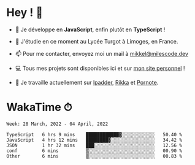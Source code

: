# Hey ! 🌃

- 🔭 Je développe en **JavaScript**, enfin plutôt en **TypeScript** !

- 🌱 J'étudie en ce moment au Lycée Turgot à Limoges, en France.

- 📫 Pour me contacter, envoyez moi un mail à <a href="mailto:mikkel@milescode.dev">mikkel@milescode.dev</a>

- 💻 Tous mes projets sont disponibles ici et sur <a href="https://www.vexcited.ml">mon site personnel</a> !

- 👀 Je travaille actuellement sur [lpadder](https://github.com/Vexcited/lpadder), [Rikka](https://github.com/Vexcited/Rikka) et [Pornote](https://github.com/Vexcited/Pornote).

# WakaTime ⏱

<!--START_SECTION:waka-->
```text
Week: 28 March, 2022 - 04 April, 2022

TypeScript   6 hrs 9 mins    ████████████▓░░░░░░░░░░░░   50.40 % 
JavaScript   4 hrs 12 mins   ████████▓░░░░░░░░░░░░░░░░   34.42 % 
JSON         1 hr 32 mins    ███░░░░░░░░░░░░░░░░░░░░░░   12.56 % 
conf         6 mins          ▒░░░░░░░░░░░░░░░░░░░░░░░░   00.90 % 
Other        6 mins          ▒░░░░░░░░░░░░░░░░░░░░░░░░   00.83 % 
```
<!--END_SECTION:waka-->

